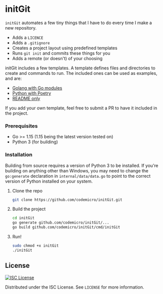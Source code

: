 # initGit

`initGit` automates a few tiny things that I have to do every time I make a new repository.

  * Adds a `LICENCE`
  * Adds a `.gitignore`
  * Creates a project layout using predefined templates
  * Runs `git init` and commits these things for you
  * Adds a remote (or doesn't) of your choosing

initGit includes a few templates. A template defines files and directories to create and commands to run. The included ones can be used as examples, and are:

* [Golang with Go modules](https://github.com/codemicro/initGit/blob/master/internal/data/dataFiles/templates/go.json)
* [Python with Poetry](https://github.com/codemicro/initGit/blob/master/internal/data/dataFiles/templates/python.json)
* [README only](https://github.com/codemicro/initGit/blob/master/internal/data/dataFiles/templates/readme.json)

If you add your own template, feel free to submit a PR to have it included in the project.

### Prerequisites

* Go >= 1.15 (1.15 being the latest version tested on)
* Python 3 (for building)

### Installation

Building from source requires a version of Python 3 to be installed. If you're building on anything other than Windows, 
you may need to change the `go:generate` declaration in `internal/data/data.go` to point to the correct version of
Python installed on your system.

1. Clone the repo
   ```sh
   git clone https://github.com/codemicro/initGit.git
   ```
2. Build the project
   ```sh
   cd initGit
   go generate github.com/codemicro/initGit/...
   go build github.com/codemicro/initGit/cmd/initGit
   ```
3. Run!
   ```sh
   sudo chmod +x initGit
   ./initGit
   ```

<!-- LICENSE -->
## License

[![ISC License][license-shield]][license-url]

Distributed under the ISC License. See `LICENSE` for more information.

[license-shield]: https://img.shields.io/github/license/codemicro/initGit.svg?style=for-the-badge
[license-url]: https://github.com/codemicro/initGit/blob/master/LICENSE
